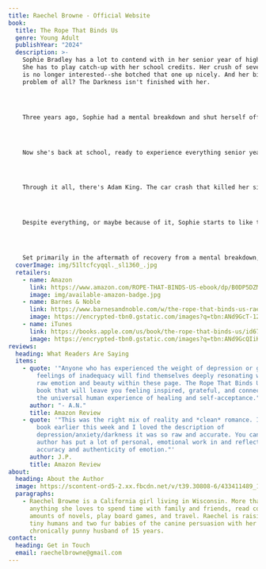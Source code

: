 ```yaml
---
title: Raechel Browne - Official Website
book:
  title: The Rope That Binds Us
  genre: Young Adult
  publishYear: "2024"
  description: >-
    Sophie Bradley has a lot to contend with in her senior year of high school.
    She has to play catch-up with her school credits. Her crush of seven years
    is no longer interested--she botched that one up nicely. And her biggest
    problem of all? The Darkness isn't finished with her.




    Three years ago, Sophie had a mental breakdown and shut herself off from the rest of the world. While her friends were living the typical teenage experience, Sophie was navigating the ruinous world of depression and anxiety.




    Now she's back at school, ready to experience everything senior year has to offer. She's always dreamed of being in the musical, going to prom, and graduating with her class. All the while, the Darkness is hovering, threatening to pull her back into isolation and misery.




    Through it all, there's Adam King. The car crash that killed her sister years before brought their families together. Now Adam is sticking his nose in her business like any good pseudo big brother. He keeps her from getting involved with a bad boy, eases her fears, and reminds her of her own strength when she needs it most. Their relationship begins to change in ways she never expected, much to the irritation of his longtime girlfriend.




    Despite everything, or maybe because of it, Sophie starts to like the one person she has always hated: herself.




    Set primarily in the aftermath of recovery from a mental breakdown, Sophie's story of hope, courage, and first love is interwoven with memories of her darkest days and flash-forwards of a future she never dreamed she could have.
  coverImage: img/51ltcfcyqql._sl1360_.jpg
  retailers:
    - name: Amazon
      link: https://www.amazon.com/ROPE-THAT-BINDS-US-ebook/dp/B0DP5DZM88/ref=tmm_kin_swatch_0
      image: img/available-amazon-badge.jpg
    - name: Barnes & Noble
      link: https://www.barnesandnoble.com/w/the-rope-that-binds-us-raechel-browne/1146526943?ean=9798893093056
      image: https://encrypted-tbn0.gstatic.com/images?q=tbn:ANd9GcT-12x4zOC4PWvHTZLRXvbw6A03dJW7wclz0w&s
    - name: iTunes
      link: https://books.apple.com/us/book/the-rope-that-binds-us/id6738747148
      image: https://encrypted-tbn0.gstatic.com/images?q=tbn:ANd9GcQIiKOracQ8AnYdnjgy-CQe3Qkot0e0CU5XwQ&s
reviews:
  heading: What Readers Are Saying
  items:
    - quote: '"Anyone who has experienced the weight of depression or grappled with
        feelings of inadequacy will find themselves deeply resonating with the
        raw emotion and beauty within these page. The Rope That Binds Us is a
        book that will leave you feeling inspired, grateful, and connected to
        the universal human experience of healing and self-acceptance."'
      author: "- A.N."
      title: Amazon Review
    - quote: '"This was the right mix of reality and *clean* romance. I finished the
        book earlier this week and I loved the description of
        depression/anxiety/darkness it was so raw and accurate. You can tell the
        author has put a lot of personal, emotional work in and reflects in
        accuracy and authenticity of emotion."'
      author: J.P.
      title: Amazon Review
about:
  heading: About the Author
  image: https://scontent-ord5-2.xx.fbcdn.net/v/t39.30808-6/433411489_10163501896053378_835642318952905457_n.jpg?_nc_cat=111&ccb=1-7&_nc_sid=a5f93a&_nc_ohc=9z0XSok99BoQ7kNvgHZug0T&_nc_zt=23&_nc_ht=scontent-ord5-2.xx&_nc_gid=AJfsPbRLWHM2hYF-8MLJIKy&oh=00_AYCiXxjSrDQwLtdcCuLJJtL_Qcl5fTSkQ0tQhfcAlz9Rcw&oe=67A8277A
  paragraphs:
    - Raechel Browne is a California girl living in Wisconsin. More than
      anything she loves to spend time with family and friends, read copious
      amounts of novels, play board games, and travel. Raechel is raising two
      tiny humans and two fur babies of the canine persuasion with her
      chronically punny husband of 15 years.
contact:
  heading: Get in Touch
  email: raechelbrowne@gmail.com
---
```

